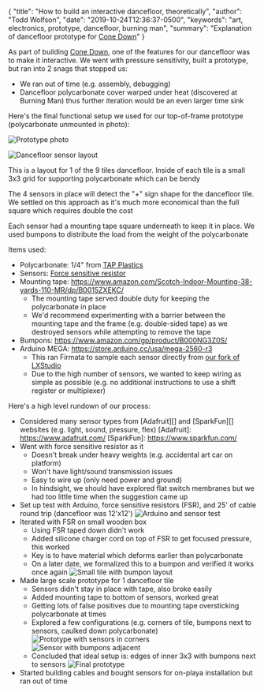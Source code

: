 {
  "title": "How to build an interactive dancefloor, theoretically",
  "author": "Todd Wolfson",
  "date": "2019-10-24T12:36:37-0500",
  "keywords": "art, electronics, prototype, dancefloor, burning man",
  "summary": "Explanation of dancefloor prototype for [Cone Down](https://twolfson.com/2019-10-24-cone-down)"
}

As part of building [Cone Down][], one of the features for our dancefloor was to make it interactive. We went with pressure sensitivity, built a prototype, but ran into 2 snags that stopped us:

- We ran out of time (e.g. assembly, debugging)
- Dancefloor polycarbonate cover warped under heat (discovered at Burning Man) thus further iteration would be an even larger time sink

[Cone Down]: https://twolfson.com/2019-10-24-cone-down

Here's the final functional setup we used for our top-of-frame prototype (polycarbonate unmounted in photo):

![Prototype photo](/public/images/articles/how-to-build-an-interactive-dancefloor-theoretically/prototype.jpg)

![Dancefloor sensor layout](/public/images/articles/how-to-build-an-interactive-dancefloor-theoretically/dancefloor-sensor-layout.svg)

This is a layout for 1 of the 9 tiles dancefloor. Inside of each tile is a small 3x3 grid for supporting polycarbonate which can be bendy

The 4 sensors in place will detect the "+" sign shape for the dancefloor tile. We settled on this approach as it's much more economical than the full square which requires double the cost

Each sensor had a mounting tape square underneath to keep it in place. We used bumpons to distribute the load from the weight of the polycarbonate

Items used:

- Polycarbonate: 1/4" from [TAP Plastics](https://www.tapplastics.com/)
- Sensors: [Force sensitive resistor](https://www.sparkfun.com/products/9375)
- Mounting tape: https://www.amazon.com/Scotch-Indoor-Mounting-38-yards-110-MR/dp/B0015ZXEKC/
    - The mounting tape served double duty for keeping the polycarbonate in place
    - We'd recommend experimenting with a barrier between the mounting tape and the frame (e.g. double-sided tape) as we destroyed sensors while attempting to remove the tape
- Bumpons: https://www.amazon.com/gp/product/B000NG3Z0S/
- Arduino MEGA: https://store.arduino.cc/usa/mega-2560-r3
    - This ran Firmata to sample each sensor directly from [our fork of LXStudio](https://github.com/tracyscott/ConeDown)
    - Due to the high number of sensors, we wanted to keep wiring as simple as possible (e.g. no additional instructions to use a shift register or multiplexer)

Here's a high level rundown of our process:

- Considered many sensor types from [Adafruit][] and [SparkFun][] websites (e.g. light, sound, pressure, flex)
  [Adafruit]: https://www.adafruit.com/
  [SparkFun]: https://www.sparkfun.com/
- Went with force sensitive resistor as it
  - Doesn't break under heavy weights (e.g. accidental art car on platform)
  - Won't have light/sound transmission issues
  - Easy to wire up (only need power and ground)
  - In hindsight, we should have explored flat switch membranes but we had too little time when the suggestion came up
- Set up test with Arduino, force sensitive resistors (FSR), and 25' of cable round trip (dancefloor was 12'x12')
  ![Arduino and sensor test](/public/images/articles/how-to-build-an-interactive-dancefloor-theoretically/arduino-sensor-test.jpg)
- Iterated with FSR on small wooden box
  - Using FSR taped down didn't work
  - Added silicone charger cord on top of FSR to get focused pressure, this worked
  - Key is to have material which deforms earlier than polycarbonate
  - On a later date, we formalized this to a bumpon and verified it works once again
  ![Small tile with bumpon layout](/public/images/articles/how-to-build-an-interactive-dancefloor-theoretically/small-tile-with-bumpon.jpg)
- Made large scale prototype for 1 dancefloor tile
  - Sensors didn't stay in place with tape, also broke easily
  - Added mounting tape to bottom of sensors, worked great
  - Getting lots of false positives due to mounting tape oversticking polycarbonate at times
  - Explored a few configurations (e.g. corners of tile, bumpons next to sensors, caulked down polycarbonate)
    ![Prototype with sensors in corners](/public/images/articles/how-to-build-an-interactive-dancefloor-theoretically/prototype-with-sensors-in-corners.jpg)
    ![Sensor with bumpons adjacent](/public/images/articles/how-to-build-an-interactive-dancefloor-theoretically/sensor-with-bumpons-adjacent.jpg)
  - Concluded that ideal setup is: edges of inner 3x3 with bumpons next to sensors
    ![Final prototype](/public/images/articles/how-to-build-an-interactive-dancefloor-theoretically/prototype.jpg)
- Started building cables and bought sensors for on-playa installation but ran out of time
